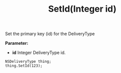 ﻿---
uid: crmscript_ref_NSDeliveryType_SetId
title: SetId(Integer id)
intellisense: NSDeliveryType.SetId
keywords: NSDeliveryType, SetId
so.topic: reference
---

Set the primary key (id) for the DeliveryType

**Parameter:** 
 - **id** Integer DeliveryType id.

```crmscript
NSDeliveryType thing;
thing.SetId(123);
```

